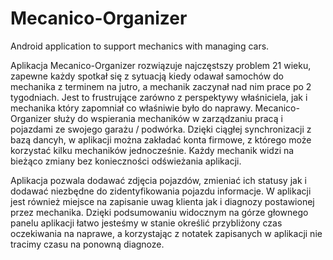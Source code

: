 # Mecanico-Organizer
Android application to support mechanics with managing cars.

Aplikacja Mecanico-Organizer rozwiązuje najczęstszy problem 21 wieku, 
zapewne każdy spotkał się z sytuacją kiedy odawał samochów do mechanika z terminem na jutro, a mechanik zaczynał nad nim prace po 2 tygodniach. 
Jest to frustrujące zarówno z perspektywy właśniciela, jak i mechanika który zapomniał co właśniwie było do naprawy.
Mecanico-Organizer służy do wspierania mechaników w zarządzaniu pracą i pojazdami ze swojego garażu / podwórka.
Dzięki ciągłej synchronizacji z bazą dancyh, w aplikacji można zakładać konta firmowe, z którego może korzystać kilku mechaników jednocześnie.
Każdy mechanik widzi na bieżąco zmiany bez konieczności odświeżania aplikacji.

Aplikacja pozwala dodawać zdjęcia pojazdów, zmieniać ich statusy jak i dodawać niezbędne do zidentyfikowania pojazdu informacje.
W aplikacji jest również miejsce na zapisanie uwag klienta jak i diagnozy postawionej przez mechanika.
Dzięki podsumowaniu widocznym na górze głownego panelu aplikacji łatwo jesteśmy w stanie określić przybliżony czas oczekiwania na naprawe,
a korzystając z notatek zapisanych w aplikacji nie tracimy czasu na ponowną diagnoze.
